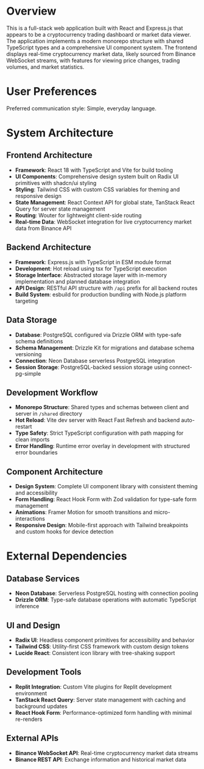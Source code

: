 # Overview

This is a full-stack web application built with React and Express.js that appears to be a cryptocurrency trading dashboard or market data viewer. The application implements a modern monorepo structure with shared TypeScript types and a comprehensive UI component system. The frontend displays real-time cryptocurrency market data, likely sourced from Binance WebSocket streams, with features for viewing price changes, trading volumes, and market statistics.

# User Preferences

Preferred communication style: Simple, everyday language.

# System Architecture

## Frontend Architecture
- **Framework**: React 18 with TypeScript and Vite for build tooling
- **UI Components**: Comprehensive design system built on Radix UI primitives with shadcn/ui styling
- **Styling**: Tailwind CSS with custom CSS variables for theming and responsive design
- **State Management**: React Context API for global state, TanStack React Query for server state management
- **Routing**: Wouter for lightweight client-side routing
- **Real-time Data**: WebSocket integration for live cryptocurrency market data from Binance API

## Backend Architecture  
- **Framework**: Express.js with TypeScript in ESM module format
- **Development**: Hot reload using tsx for TypeScript execution
- **Storage Interface**: Abstracted storage layer with in-memory implementation and planned database integration
- **API Design**: RESTful API structure with `/api` prefix for all backend routes
- **Build System**: esbuild for production bundling with Node.js platform targeting

## Data Storage
- **Database**: PostgreSQL configured via Drizzle ORM with type-safe schema definitions
- **Schema Management**: Drizzle Kit for migrations and database schema versioning
- **Connection**: Neon Database serverless PostgreSQL integration
- **Session Storage**: PostgreSQL-backed session storage using connect-pg-simple

## Development Workflow
- **Monorepo Structure**: Shared types and schemas between client and server in `/shared` directory
- **Hot Reload**: Vite dev server with React Fast Refresh and backend auto-restart
- **Type Safety**: Strict TypeScript configuration with path mapping for clean imports
- **Error Handling**: Runtime error overlay in development with structured error boundaries

## Component Architecture
- **Design System**: Complete UI component library with consistent theming and accessibility
- **Form Handling**: React Hook Form with Zod validation for type-safe form management
- **Animations**: Framer Motion for smooth transitions and micro-interactions
- **Responsive Design**: Mobile-first approach with Tailwind breakpoints and custom hooks for device detection

# External Dependencies

## Database Services
- **Neon Database**: Serverless PostgreSQL hosting with connection pooling
- **Drizzle ORM**: Type-safe database operations with automatic TypeScript inference

## UI and Design
- **Radix UI**: Headless component primitives for accessibility and behavior
- **Tailwind CSS**: Utility-first CSS framework with custom design tokens
- **Lucide React**: Consistent icon library with tree-shaking support

## Development Tools
- **Replit Integration**: Custom Vite plugins for Replit development environment
- **TanStack React Query**: Server state management with caching and background updates
- **React Hook Form**: Performance-optimized form handling with minimal re-renders

## External APIs
- **Binance WebSocket API**: Real-time cryptocurrency market data streams
- **Binance REST API**: Exchange information and historical market data